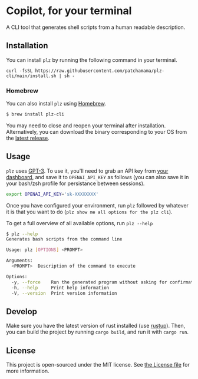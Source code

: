 # Copilot, for your terminal

A CLI tool that generates shell scripts from a human readable description.

## Installation

You can install `plz` by running the following command in your terminal.

```
curl -fsSL https://raw.githubusercontent.com/patchamama/plz-cli/main/install.sh | sh -
```

### Homebrew

You can also install `plz` using [Homebrew](https://brew.sh/).

```sh
$ brew install plz-cli
```

You may need to close and reopen your terminal after installation. Alternatively, you can download the binary corresponding to your OS from the [latest release](https://github.com/m1guelpf/plz-cli/releases/latest).

## Usage

`plz` uses [GPT-3](https://beta.openai.com/). To use it, you'll need to grab an API key from [your dashboard](https://beta.openai.com/), and save it to `OPENAI_API_KEY` as follows (you can also save it in your bash/zsh profile for persistance between sessions).

```bash
export OPENAI_API_KEY='sk-XXXXXXXX'
```

Once you have configured your environment, run `plz` followed by whatever it is that you want to do (`plz show me all options for the plz cli`).

To get a full overview of all available options, run `plz --help`

```sh
$ plz --help
Generates bash scripts from the command line

Usage: plz [OPTIONS] <PROMPT>

Arguments:
  <PROMPT>  Description of the command to execute

Options:
  -y, --force    Run the generated program without asking for confirmation
  -h, --help     Print help information
  -V, --version  Print version information
```

## Develop

Make sure you have the latest version of rust installed (use [rustup](https://rustup.rs/)). Then, you can build the project by running `cargo build`, and run it with `cargo run`.

## License

This project is open-sourced under the MIT license. See [the License file](LICENSE) for more information.
